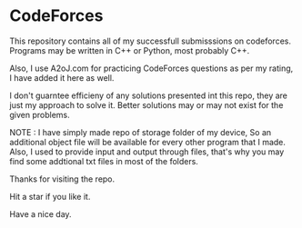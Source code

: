 # CodeForces
This repository contains all of my successfull submisssions on codeforces. Programs may be written in C++ or Python, most probably C++.

Also, I use A2oJ.com for practicing CodeForces questions as per my rating, I have added it here as well.

I don't guarntee efficieny of any solutions presented int this repo, they are just my approach to solve it. Better solutions may or may not exist for the given problems.

NOTE : I have simply made repo of storage folder of my device, So an additional object file will be available for every other program that I made. Also, I used to provide input and output through files, that's why you may find some addtional txt files in most of the folders.

Thanks for visiting the repo.

Hit a star if you like it.

Have a nice day.
